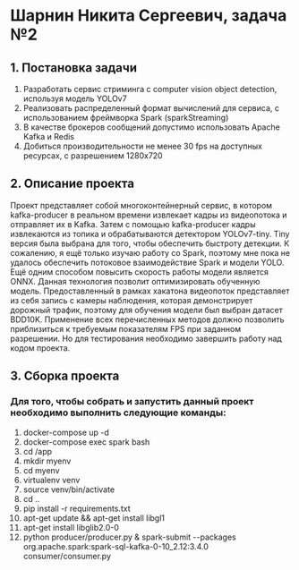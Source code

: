# Шарнин Никита Сергеевич, задача №2

## 1. Постановка задачи

1. Разработать сервис стриминга с computer vision object detection, используя модель YOLOv7
2. Реализовать распределенный формат вычислений для сервиса, с использованием фреймворка Spark (sparkStreaming)
3. В качестве брокеров сообщений допустимо использовать Apache Kafka и Redis
4. Добиться производительности не менее 30 fps на доступных ресурсах, с разрешением 1280х720


## 2. Описание проекта

Проект представляет собой многоконтейнерный сервис, в котором kafka-producer в реальном времени извлекает кадры из видеопотока и отправляет их в Kafka. Затем с помощью kafka-producer кадры извлекаются из топика и обрабатываются детектором YOLOv7-tiny. Tiny версия была выбрана для того, чтобы обеспечить быстроту детекции. К сожалению, я ещё только изучаю работу со Spark, поэтому мне пока не удалось обеспечить потоковое взаимодействие Spark и модели YOLO. Ещё одним способом повысить скорость работы модели является ONNX. Данная технология позволит оптимизировать обученную модель. Предоставленный в рамках хакатона видеопоток представляет из себя запись с камеры наблюдения, которая демонстрирует дорожный трафик, поэтому для обучения модели был выбран датасет BDD10K. Применение всех перечисленных методов должно позволить приблизиться к требуемым показателям FPS при заданном разрешении. Но для тестирования необходимо завершить работу над кодом проекта.

## 3. Сборка проекта

### Для того, чтобы собрать и запустить данный проект необходимо выполнить следующие команды:

1. docker-compose up -d
2. docker-compose exec spark bash
3. cd /app
4. mkdir myenv
5. cd myenv
6. virtualenv venv
7. source venv/bin/activate
8. cd ..
9. pip install -r requirements.txt
10. apt-get update && apt-get install libgl1
11. apt-get install libglib2.0-0
12. python producer/producer.py & spark-submit --packages org.apache.spark:spark-sql-kafka-0-10_2.12:3.4.0 consumer/consumer.py




